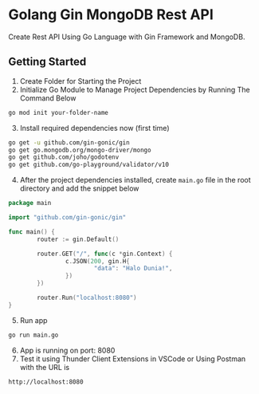 # Golang Gin MongoDB Rest API

Create Rest API Using Go Language with Gin Framework and MongoDB.

## Getting Started
1. Create Folder for Starting the Project
2. Initialize Go Module to Manage Project Dependencies by Running The Command Below
```sh
go mod init your-folder-name
```
3. Install required dependencies now (first time)
```sh
go get -u github.com/gin-gonic/gin 
go get go.mongodb.org/mongo-driver/mongo 
go get github.com/joho/godotenv 
go get github.com/go-playground/validator/v10
```
4. After the project dependencies installed, create `main.go` file in the root directory and add the snippet below
```go
package main

import "github.com/gin-gonic/gin"

func main() {
        router := gin.Default()

        router.GET("/", func(c *gin.Context) {
                c.JSON(200, gin.H{
                        "data": "Halo Dunia!",
                })
        })

        router.Run("localhost:8080") 
}
```
5. Run app
```sh
go run main.go
```

6. App is running on port: 8080
7. Test it using Thunder Client Extensions in VSCode or Using Postman with the URL is
```sh
http://localhost:8080
```